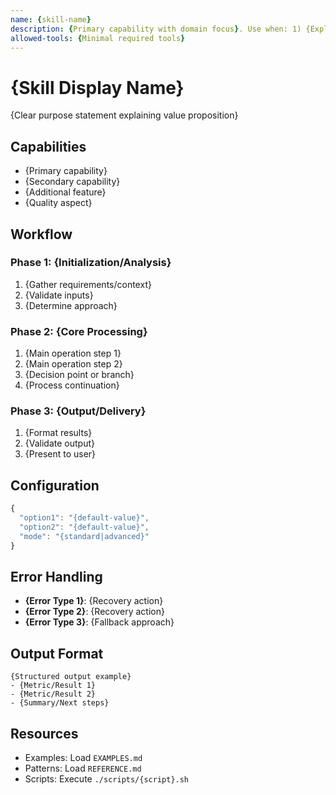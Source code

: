 ```yaml
---
name: {skill-name}
description: {Primary capability with domain focus}. Use when: 1) {Explicit user request}, 2) {Contextual trigger}, 3) {Proactive scenario}, 4) {Domain keyword mentioned}, 5) {Related task requested}. {Detailed output description}.
allowed-tools: {Minimal required tools}
---
```


# {Skill Display Name}

{Clear purpose statement explaining value proposition}

## Capabilities

- {Primary capability}
- {Secondary capability}
- {Additional feature}
- {Quality aspect}

## Workflow

### Phase 1: {Initialization/Analysis}

1. {Gather requirements/context}
2. {Validate inputs}
3. {Determine approach}

### Phase 2: {Core Processing}

1. {Main operation step 1}
2. {Main operation step 2}
3. {Decision point or branch}
4. {Process continuation}

### Phase 3: {Output/Delivery}

1. {Format results}
2. {Validate output}
3. {Present to user}

## Configuration

```javascript
{
  "option1": "{default-value}",
  "option2": "{default-value}",
  "mode": "{standard|advanced}"
}
```

## Error Handling

- **{Error Type 1}**: {Recovery action}
- **{Error Type 2}**: {Recovery action}
- **{Error Type 3}**: {Fallback approach}

## Output Format

```
{Structured output example}
- {Metric/Result 1}
- {Metric/Result 2}
- {Summary/Next steps}
```

## Resources

- Examples: Load `EXAMPLES.md`
- Patterns: Load `REFERENCE.md`
- Scripts: Execute `./scripts/{script}.sh`